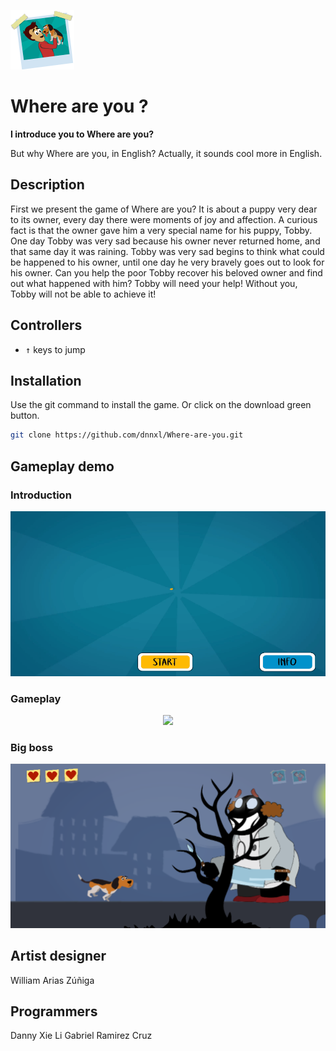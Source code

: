 ![Where are you Logo](demo/Foto.png)

# Where are you ?

**I introduce you to Where are you?**

But why Where are you, in English? Actually, it sounds cool more in English.

## Description
First we present the game of Where are you? It is about a puppy very dear to its owner, every day there were moments of joy and affection. A curious fact is that the owner gave him a very special name for his puppy, Tobby. One day Tobby was very sad because his owner never returned home, and that same day it was raining. Tobby was very sad begins to think what could be happened to his owner, until one day he very bravely goes out to look for his owner. Can you help the poor Tobby recover his beloved owner and find out what happened with him? Tobby will need your help! Without you, Tobby will not be able to achieve it!

## Controllers
- <kbd>&uarr;</kbd> keys to jump

## Installation

Use the git command to install the game. Or click on the download green button.

```bash
git clone https://github.com/dnnxl/Where-are-you.git
```

## Gameplay demo

### Introduction

<p align="center">
  <img src="demo/intro.gif">
</p>

### Gameplay

<p align="center">
  <img src="demo/gameplay.gif">
</p>

### Big boss

<p align="center">
  <img src="demo/Boss.PNG">
</p>

## Artist designer
William Arias Zúñiga

## Programmers
Danny Xie Li 
Gabriel Ramirez Cruz
